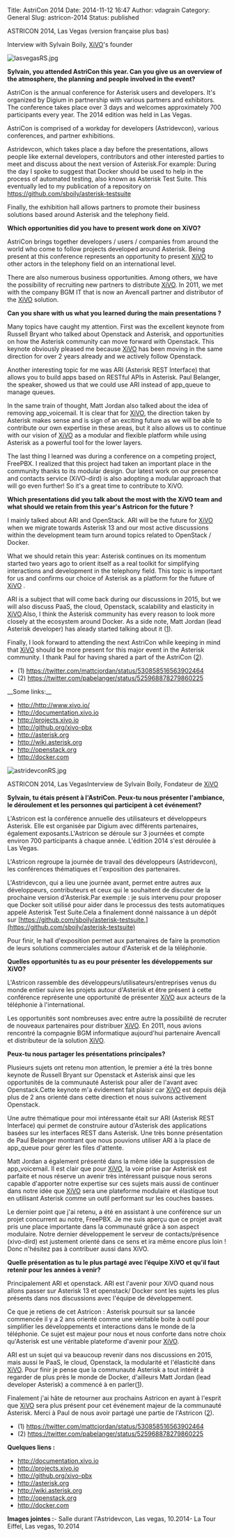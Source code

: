 Title: AstriCon 2014
Date: 2014-11-12 16:47
Author: vdagrain
Category: General
Slug: astricon-2014
Status: published

ASTRICON 2014, Las Vegas (version française plus bas)

Interview with Sylvain Boily, [XiVO](http://www.xivo.io/)'s founder

![lasvegasRS.jpg](/images/blog/lasvegasRS.jpg "lasvegasRS.jpg, nov. 2014")

**Sylvain, you attended AstriCon this year. Can you give us an overview
of the atmosphere, the planning and people involved in the event?**

AstriCon is the annual conference for Asterisk users and developers.
It's organized by Digium in partnership with various partners and
exhibitors. The conference takes place over 3 days and welcomes
approximately 700 participants every year. The 2014 edition was held in
Las Vegas.

AstriCon is comprised of a workday for developers (Astridevcon), various
conferences, and partner exhibitions.

Astridevcon, which takes place a day before the presentations, allows
people like external developers, contributors and other interested
parties to meet and discuss about the next version of Asterisk.For
example: During the day I spoke to suggest that Docker should be used to
help in the process of automated testing, also known as Asterisk Test
Suite. This eventually led to my publication of a repository on
<https://github.com/sboily/asterisk-testsuite>

Finally, the exhibition hall allows partners to promote their business
solutions based around Asterisk and the telephony field.

**Which opportunities did you have to present work done on XiVO?**

AstriCon brings together developers / users / companies from around the
world who come to follow projects developed around Asterisk. Being
present at this conference represents an opportunity to present
[XiVO](http://documentation.xivo.io) to other actors in the telephony
field on an international level.

There are also numerous business opportunities. Among others, we have
the possibility of recruiting new partners to distribute
[XiVO](http://documentation.xivo.io). In 2011, we met with the company
BGM IT that is now an Avencall partner and distributor of the
[XiVO](http://documentation.xivo.io) solution.

**Can you share with us what you learned during the main presentations
?**

Many topics have caught my attention. First was the excellent keynote
from Russell Bryant who talked about Openstack and Asterisk, and
opportunities on how the Asterisk community can move forward with
Openstack. This keynote obviously pleased me because
[XiVO](http://documentation.xivo.io) has been moving in the same
direction for over 2 years already and we actively follow Openstack.

Another interesting topic for me was ARI (Asterisk REST Interface) that
allows you to build apps based on RESTful APIs in Asterisk. Paul
Belanger, the speaker, showed us that we could use ARI instead of
app\_queue to manage queues.

In the same train of thought, Matt Jordan also talked about the idea of
removing app\_voicemail. It is clear that for
[XiVO](http://documentation.xivo.io), the direction taken by Asterisk
makes sense and is sign of an exciting future as we will be able to
contribute our own expertise in these areas, but it also allows us to
continue with our vision of [XiVO](http://documentation.xivo.io) as a
modular and flexible platform while using Asterisk as a powerful tool
for the lower layers.

The last thing I learned was during a conference on a competing project,
FreePBX. I realized that this project had taken an important place in
the community thanks to its modular design. Our latest work on our
presence and contacts service (XiVO-dird) is also adopting a modular
approach that will go even further! So it's a great time to contribute
to XiVO.

**Which presentations did you talk about the most with the XiVO team and
what should we retain from this year's Astricon for the future ?**

I mainly talked about ARI and OpenStack. ARI will be the future for
[XiVO](http://documentation.xivo.io) when we migrate towards Asterisk 13
and our most active discussions within the development team turn around
topics related to OpenStack / Docker.

What we should retain this year: Asterisk continues on its momentum
started two years ago to orient itself as a real toolkit for simplifying
interactions and development in the telephony field. This topic is
important for us and confirms our choice of Asterisk as a platform for
the future of [XiVO](http://documentation.xivo.io) .

ARI is a subject that will come back during our discussions in 2015, but
we will also discuss PaaS, the cloud, Openstack, scalability and
elasticity in [XiVO](http://documentation.xivo.io).Also, I think the
Asterisk community has every reason to look more closely at the
ecosystem around Docker. As a side note, Matt Jordan (lead Asterisk
developer) has aleady started talking about it
([1](https://twitter.com/mattcjordan/status/530858516563902464)).

Finally, I look forward to attending the next AstriCon while keeping in
mind that [XiVO](http://documentation.xivo.io) should be more present
for this major event in the Asterisk community. I thank Paul for having
shared a part of the AstriCon
([2](https://twitter.com/pabelanger/status/525968878279860225)).

-   \(1) <https://twitter.com/mattcjordan/status/530858516563902464>
-   \(2) <https://twitter.com/pabelanger/status/525968878279860225>

\_\_Some links:\_\_

-   <http://http://www.xivo.io/>
-   <http://documentation.xivo.io>
-   <http://projects.xivo.io>
-   <http://github.org/xivo-pbx>
-   <http://asterisk.org>
-   <http://wiki.asterisk.org>
-   <http://openstack.org>
-   <http://docker.com>

![astridevconRS.jpg](/images/blog/astridevconRS.jpg "astridevconRS.jpg, nov. 2014")

ASTRICON 2014, Las VegasInterview de Sylvain Boily, Fondateur de
[XiVO](http://documentation.xivo.io)

**Sylvain, tu étais présent à l'AstriCon. Peux-tu nous présenter
l'ambiance, le déroulement et les personnes qui participent à cet
événement?**

L'Astricon est la conférence annuelle des utilisateurs et développeurs
Asterisk. Elle est organisée par Digium avec différents partenaires,
également exposants.L'Astricon se déroule sur 3 journées et compte
environ 700 participants à chaque année. L'édition 2014 s'est déroulée à
Las Vegas.

L'Astricon regroupe la journée de travail des développeurs
(Astridevcon), les conférences thématiques et l'exposition des
partenaires.

L'Astridevcon, qui a lieu une journée avant, permet entre autres aux
développeurs, contributeurs et ceux qui le souhaitent de discuter de la
prochaine version d'Asterisk.Par exemple : je suis intervenu pour
proposer que Docker soit utilisé pour aider dans le processus des tests
automatiques appelé Asterisk Test Suite.Cela a finalement donné
naissance à un dépôt sur
[https://github.com/sboily/asterisk-testsuite.](https://github.com/sboily/asterisk-testsuite)

Pour finir, le hall d'exposition permet aux partenaires de faire la
promotion de leurs solutions commerciales autour d'Asterisk et de la
téléphonie.

**Quelles opportunités tu as eu pour présenter les développements sur
XiVO?**

L'Astricon rassemble des développeurs/utilisateurs/entreprises venus du
monde entier suivre les projets autour d'Asterisk et être présent à
cette conférence représente une opportunité de présenter
[XiVO](http://documentation.xivo.io) aux acteurs de la téléphonie à
l'international.

Les opportunités sont nombreuses avec entre autre la possibilité de
recruter de nouveaux partenaires pour distribuer
[XiVO](http://documentation.xivo.io). En 2011, nous avions rencontré la
compagnie BGM informatique aujourd'hui partenaire Avencall et
distributeur de la solution [XiVO](http://documentation.xivo.io).

**Peux-tu nous partager les présentations principales?**

Plusieurs sujets ont retenu mon attention, le premier a été la très
bonne keynote de Russell Bryant sur Openstack et Asterisk ainsi que les
opportunités de la communauté Asterisk pour aller de l'avant avec
Openstack.Cette keynote m'a évidement fait plaisir car
[XiVO](http://documentation.xivo.io) est depuis déjà plus de 2 ans
orienté dans cette direction et nous suivons activement Openstack.

Une autre thématique pour moi intéressante était sur ARI (Asterisk REST
Interface) qui permet de construire autour d'Asterisk des applications
basées sur les interfaces REST dans Asterisk. Une très bonne
présentation de Paul Belanger montrant que nous pouvions utiliser ARI à
la place de app\_queue pour gérer les files d'attente.

Matt Jordan a également présenté dans la même idée la suppression de
app\_voicemail. Il est clair que pour
[XiVO](http://documentation.xivo.io), la voie prise par Asterisk est
parfaite et nous réserve un avenir très intéressant puisque nous serons
capable d'apporter notre expertise sur ces sujets mais aussi de
continuer dans notre idée que [XiVO](http://documentation.xivo.io) sera
une plateforme modulaire et élastique tout en utilisant Asterisk comme
un outil performant sur les couches basses.

Le dernier point que j'ai retenu, a été en assistant à une conférence
sur un projet concurrent au notre, FreePBX. Je me suis aperçu que ce
projet avait pris une place importante dans la communauté grâce à son
aspect modulaire. Notre dernier développement le serveur de
contacts/présence (xivo-dird) est justement orienté dans ce sens et ira
même encore plus loin ! Donc n'hésitez pas à contribuer aussi dans XiVO.

**Quelle présentation as tu le plus partagé avec l’équipe XiVO et qu'il
faut retenir pour les années à venir?**

Principalement ARI et openstack. ARI est l'avenir pour XiVO quand nous
allons passer sur Asterisk 13 et openstack/ Docker sont les sujets les
plus présents dans nos discussions avec l'équipe de développement.

Ce que je retiens de cet Astricon : Asterisk poursuit sur sa lancée
commencée il y a 2 ans orienté comme une véritable boite à outil pour
simplifier les développements et interactions dans le monde de la
téléphonie. Ce sujet est majeur pour nous et nous conforte dans notre
choix qu'Asterisk est une véritable plateforme d'avenir pour
[XiVO](http://documentation.xivo.io).

ARI est un sujet qui va beaucoup revenir dans nos discussions en 2015,
mais aussi le PaaS, le cloud, Openstack, la modularité et l'élasticité
dans [XiVO](http://documentation.xivo.io). Pour finir je pense que la
communauté Asterisk a tout intérêt à regarder de plus près le monde de
Docker, d'ailleurs Matt Jordan (lead developer Asterisk) a commencé à en
parler([1](https://twitter.com/mattcjordan/status/530858516563902464)).

Finalement j'ai hâte de retourner aux prochains Astricon en ayant à
l'esprit que [XiVO](http://documentation.xivo.io) sera plus présent pour
cet événement majeur de la communauté Asterisk. Merci à Paul de nous
avoir partagé une partie de l'Astricon
([2](https://twitter.com/pabelanger/status/525968878279860225)).

-   \(1) <https://twitter.com/mattcjordan/status/530858516563902464>
-   \(2) <https://twitter.com/pabelanger/status/525968878279860225>

**Quelques liens :**

-   <http://documentation.xivo.io>
-   <http://projects.xivo.io>
-   <http://github.org/xivo-pbx>
-   <http://asterisk.org>
-   <http://wiki.asterisk.org>
-   <http://openstack.org>
-   <http://docker.com>

**Images jointes :**- Salle durant l'Astridevcon, Las vegas, 10.2014- La
Tour Eiffel, Las vegas, 10.2014

</p>

